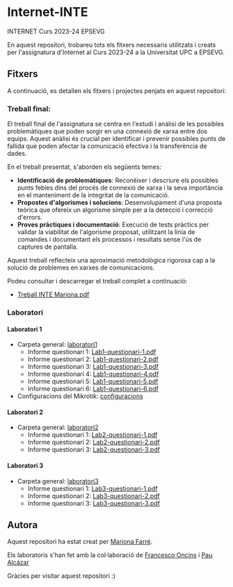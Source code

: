 # Internet-INTE
INTERNET Curs 2023-24 EPSEVG

En aquest repositori, trobareu tots els fitxers necessaris utilitzats i creats per l'assignatura d'Internet al Curs 2023-24 a la Universitat UPC a EPSEVG.

## Fitxers
A continuació, es detallen els fitxers i projectes penjats en aquest repositori:

### Treball final:

El treball final de l'assignatura se centra en l'estudi i anàlisi de les possibles problemàtiques que poden sorgir en una connexió de xarxa entre dos equips. Aquest anàlisi és crucial per identificar i prevenir possibles punts de fallida que poden afectar la comunicació efectiva i la transferència de dades.

En el treball presentat, s'aborden els següents temes:
- **Identificació de problemàtiques**: Reconèixer i descriure els possibles punts febles dins del procés de connexió de xarxa i la seva importància en el manteniment de la integritat de la comunicació.
- **Propostes d'algorismes i solucions**: Desenvolupament d'una proposta teòrica que ofereix un algorisme simple per a la detecció i correcció d'errors.
- **Proves pràctiques i documentació**: Execució de tests pràctics per validar la viabilitat de l'algorisme proposat, utilitzant la línia de comandes i documentant els processos i resultats sense l'ús de captures de pantalla.

Aquest treball reflecteix una aproximació metodològica rigorosa cap a la solució de problemes en xarxes de comunicacions.

Podeu consultar i descarregar el treball complet a continuació:
- [Treball INTE Mariona.pdf ](https://github.com/Mariona-FT/Internet-INTE/blob/main/Treball%20INTE_%20Mariona_Farr%C3%A9.pdf)

### Laboratori

#### Laboratori 1
- Carpeta general: [laboratori1](https://github.com/Mariona-FT/Internet-INTE/tree/main/laboratori1)
  - Informe questionari 1: [Lab1-questionari-1.pdf](https://github.com/Mariona-FT/Internet-INTE/blob/main/laboratori1/lab1-questionari-1.pdf)
  - Informe questionari 2: [Lab1-questionari-2.pdf](https://github.com/Mariona-FT/Internet-INTE/blob/main/laboratori1/lab1-questionari-2.pdf)
  - Informe questionari 3: [Lab1-questionari-3.pdf](https://github.com/Mariona-FT/Internet-INTE/blob/main/laboratori1/lab1-questionari-3.pdf)
  - Informe questionari 4: [Lab1-questionari-4.pdf](https://github.com/Mariona-FT/Internet-INTE/blob/main/laboratori1/lab1-questionari-4.pdf)
  - Informe questionari 5: [Lab1-questionari-5.pdf](https://github.com/Mariona-FT/Internet-INTE/blob/main/laboratori1/lab1-questionari-5.pdf)
  - Informe questionari 6: [Lab1-questionari-6.pdf](https://github.com/Mariona-FT/Internet-INTE/blob/main/laboratori1/lab1-questionari-6.pdf)
- Configuracions del Mikrotik: [configuracions](https://github.com/Mariona-FT/Internet-INTE/tree/main/laboratori1/configuracions)

#### Laboratori 2
- Carpeta general: [laboratori2](https://github.com/Mariona-FT/Internet-INTE/tree/main/laboratori2)
  - Informe questionari 1: [Lab2-questionari-1.pdf](https://github.com/Mariona-FT/Internet-INTE/blob/main/laboratori2/lab2-questionari-1.pdf)
  - Informe questionari 2: [Lab2-questionari-2.pdf](https://github.com/Mariona-FT/Internet-INTE/blob/main/laboratori2/lab2-questionari-2.pdf)
  - Informe questionari 3: [Lab2-questionari-3.pdf](https://github.com/Mariona-FT/Internet-INTE/blob/main/laboratori2/lab2-questionari-3.pdf)
  
#### Laboratori 3
- Carpeta general: [laboratori3](https://github.com/Mariona-FT/Internet-INTE/tree/main/laboratori3)
  - Informe questionari 1: [Lab3-questionari-1.pdf](https://github.com/Mariona-FT/Internet-INTE/blob/main/laboratori3/lab3-questionari-1.pdf)
  - Informe questionari 2: [Lab3-questionari-2.pdf](https://github.com/Mariona-FT/Internet-INTE/blob/main/laboratori3/lab3-questionari-2.pdf)
  - Informe questionari 3: [Lab3-questionari-3.pdf](https://github.com/Mariona-FT/Internet-INTE/blob/main/laboratori3/lab3-questionari-3.pdf)




## Autora

Aquest repositori ha estat creat per [Mariona Farré](https://github.com/Mariona-FT).

Els laboratoris s'han fet amb la col·laboració de [Francesco Oncins](https://github.com/Cesconcins) i [Pau Alcázar](https://github.com/drpauu)


Gràcies per visitar aquest repositori :)
